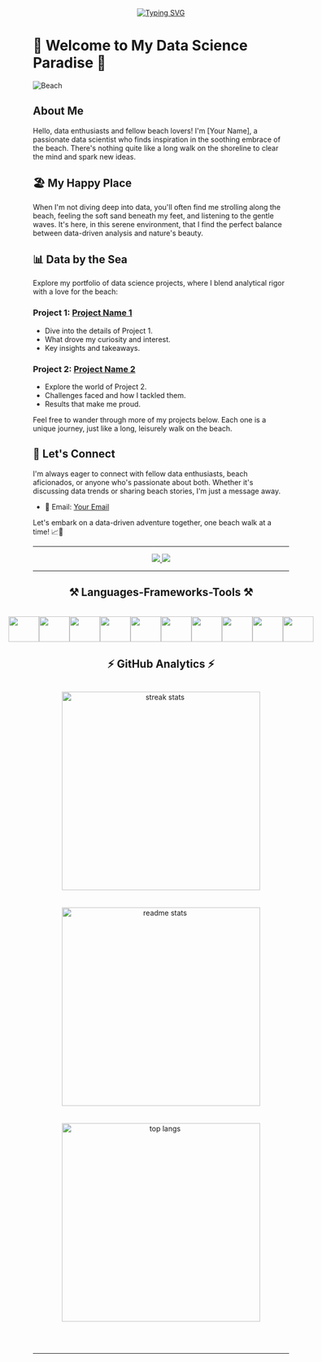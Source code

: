 <div align="center"> 
  <a href="https://git.io/typing-svg"><img src="https://readme-typing-svg.herokuapp.com?font=Fira+Code&pause=1000&width=435&lines=Hello+there!;My+name+is+Emanuel+Villa" alt="Typing SVG" /></a>
</div>

# 🌴 Welcome to My Data Science Paradise 🌴

![Beach](beach.jpg)

## About Me

Hello, data enthusiasts and fellow beach lovers! I'm [Your Name], a passionate data scientist who finds inspiration in the soothing embrace of the beach. There's nothing quite like a long walk on the shoreline to clear the mind and spark new ideas.

## 🏖️ My Happy Place

When I'm not diving deep into data, you'll often find me strolling along the beach, feeling the soft sand beneath my feet, and listening to the gentle waves. It's here, in this serene environment, that I find the perfect balance between data-driven analysis and nature's beauty.

## 📊 Data by the Sea

Explore my portfolio of data science projects, where I blend analytical rigor with a love for the beach:

### Project 1: [Project Name 1](link-to-project-1)

- Dive into the details of Project 1.
- What drove my curiosity and interest.
- Key insights and takeaways.

### Project 2: [Project Name 2](link-to-project-2)

- Explore the world of Project 2.
- Challenges faced and how I tackled them.
- Results that make me proud.

Feel free to wander through more of my projects below. Each one is a unique journey, just like a long, leisurely walk on the beach.

## 🌊 Let's Connect

I'm always eager to connect with fellow data enthusiasts, beach aficionados, or anyone who's passionate about both. Whether it's discussing data trends or sharing beach stories, I'm just a message away.

- 📧 Email: [Your Email](mailto:mannievilla@gmail.com)

Let's embark on a data-driven adventure together, one beach walk at a time! 📈🌊



 <hr/>

<div align="center"> 
  <a href="mannievilla@gmail.com">
    <img src="https://img.shields.io/badge/Gmail-333333?style=for-the-badge&logo=gmail&logoColor=red" />
  </a>
  <a href="https://www.linkedin.com/in/mannievilla/" target="_blank">
    <img src="https://img.shields.io/badge/LinkedIn-0077B5?style=for-the-badge&logo=linkedin&logoColor=white" target="_blank" />
  </a>
</div>

 <hr/>
 
<h2 align="center">⚒️ Languages-Frameworks-Tools ⚒️</h2>
<br/>
<div align="text-align: center;">
    <link rel="stylesheet" href="https://cdn.jsdelivr.net/gh/devicons/devicon@v2.15.1/devicon.min.css">

</div>
<div align="center">
  <div style="text-align: center; display: flex; justify-content: center;">
      <img src="https://img.icons8.com/color/48/000000/python.png" width="60" height="50">
      <img src="https://www.freepnglogos.com/uploads/logo-mysql-png/logo-mysql-mysql-logo-png-images-are-download-crazypng-21.png" width="60" height="50">
      <img src="https://user-images.githubusercontent.com/67586773/105040771-43887300-5a88-11eb-9f01-bee100b9ef22.png" width="60" height="50">
      <img src="https://upload.wikimedia.org/wikipedia/commons/thumb/f/f3/Apache_Spark_logo.svg/1024px-Apache_Spark_logo.svg.png?20210416091439" width="60" height="50">
      <img src="https://upload.wikimedia.org/wikipedia/commons/thumb/0/05/Scikit_learn_logo_small.svg/1200px-Scikit_learn_logo_small.svg.png" width="60" height="50">
      <img src="https://workforceedtech.org/wp-content/uploads/2019/03/Tableau_Logo_resized.png" width="60" height="50">
      <img src="https://scipy.org/images/logo.svg" width="60" height="50">
      <img src="https://play-lh.googleusercontent.com/yMjUC6LBh7uOCK6wUcIEf5MHZQmSqDPXoInOQLZzw0DWQsPJuvkwSymX2zI4Ok7i_BY" width="60" height="50">
      <img src="https://miro.medium.com/v2/resize:fit:592/1*YM2HXc7f4v02pZBEO8h-qw.png" width="60" height="50">
      <img src="https://download.logo.wine/logo/SQLite/SQLite-Logo.wine.png" width="60" height="50">
      
      
  </div>    
    
</div>


<h2 align="center">⚡ GitHub Analytics ⚡</h2>
<br>
<div align="center">
  <img width=390 src="https://streak-stats.demolab.com/?user=mannievilla&count_private=true&theme=react&border_radius=10" alt="streak stats"/>
  <br></br>
  <br>
  <img width=390 src="https://github-readme-stats-salesp07.vercel.app/api?username=mannievilla&count_private=true&show_icons=true&theme=react&rank_icon=github&border_radius=10" alt="readme stats" />
  <br></br>
  <br/>
  <img width=390 align="center" src="https://github-readme-stats-salesp07.vercel.app/api/top-langs/?username=mannievilla&hide=HTML&langs_count=8&layout=compact&theme=react&border_radius=10&size_weight=0.5&count_weight=0.5&exclude_repo=github-readme-stats" alt="top langs" />
</div>

<br/><br/>
<hr/>


